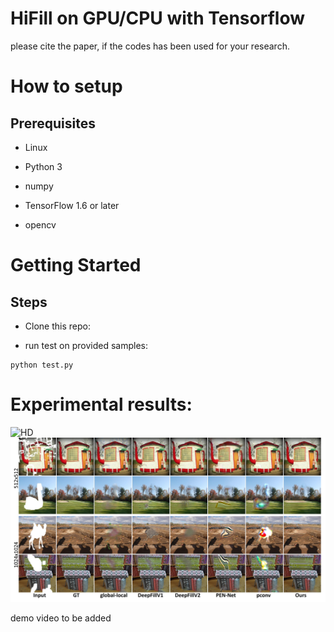 
 # HiFill on GPU/CPU with Tensorflow

please cite the paper, if the codes has been used for your research.

# How to setup

## Prerequisites

* Linux

* Python 3

* numpy

* TensorFlow 1.6 or later

* opencv

# Getting Started
## Steps

* Clone this repo:

* run test on provided samples:

```
python test.py 
```


# Experimental results:

![HD](imgs/hd.jpg?raw=true)
![compare](imgs/compare.jpg?raw=true)

demo video to be added

